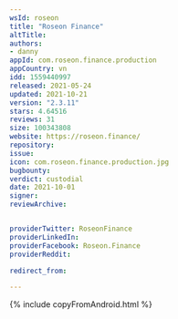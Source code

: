 ```yaml
---
wsId: roseon
title: "Roseon Finance"
altTitle: 
authors:
- danny
appId: com.roseon.finance.production
appCountry: vn
idd: 1559440997
released: 2021-05-24
updated: 2021-10-21
version: "2.3.11"
stars: 4.64516
reviews: 31
size: 100343808
website: https://roseon.finance/
repository: 
issue: 
icon: com.roseon.finance.production.jpg
bugbounty: 
verdict: custodial
date: 2021-10-01
signer: 
reviewArchive:


providerTwitter: RoseonFinance
providerLinkedIn: 
providerFacebook: Roseon.Finance
providerReddit: 

redirect_from:

---
```


{% include copyFromAndroid.html %}
